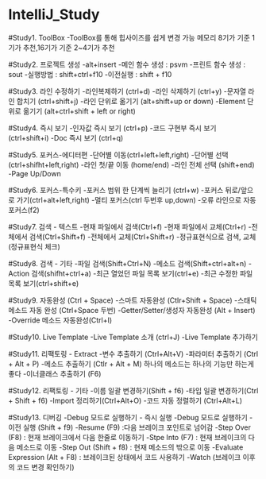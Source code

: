 # IntelliJ_Study

#Study1. ToolBox
-ToolBox를 통해 힙사이즈를 쉽게 변경 가능
  메모리 8기가 기준 1기가 추천,16기가 기준 2~4기가 추천

#Study2. 프로젝트 생성
-alt+insert
-메인 함수 생성 : psvm
-프린트 함수 생성 : sout
-실행방법 : shift+ctrl+f10
-이전실행 : shift + f10

#Study3. 라인 수정하기
-라인복제하기 (ctrl+d)
-라인 삭제하기 (ctrl+y)
-문자열 라인 합치기 (ctrl+shift+j)
-라인 단위로 옮기기 (alt+shift+up or down)
-Element 단위로 옮기기 (alt+ctrl+shift + left or right)

#Study4. 즉시 보기
-인자값 즉시 보기 (ctrl+p)
-코드 구현부 즉시 보기 (ctrl+shift+i)
-Doc 즉시 보기 (ctrl+q)

#Study5. 포커스-에디터편
-단어별 이동(ctrl+left+left,right)
-단어별 선택(ctrl+shifht+left,right)
-라인 첫/끝 이동 (home/end)
-라인 전체 선택 (shift+end)
-Page Up/Down

#Study6. 포커스-특수키
-포커스 범위 한 단계씩 늘리기 (ctrl+w)
-포커스 뒤로/앞으로 가기(ctrl+alt+left,right)
-멀티 포커스(ctrl 두번후 up,down)
-오류 라인으로 자동 포커스(f2)

#Study7. 검색 - 텍스트
-현재 파일에서 검색(Ctrl+f)
-현재 파일에서 교체(Ctrl+r)
-전체에서 검색(Ctrl+Shift+f)
-전체에서 교체(Ctrl+Shift+r)
-정규표현식으로 검색, 교체(정규표현식 체크)

#Study8. 검색 - 기타
-파일 검색(Shift+Ctrl+N)
-메소드 검색(Shift+ctrl+alt+n)
-Action 검색(shifht+ctrl+a)
-최근 열었던 파일 목록 보기(ctrl+e)
-최근 수정한 파일 목록 보기(ctrl+shift+e)

#Study9. 자동완성 (Ctrl + Space)
-스마트 자동완성 (Ctlr+Shift + Space)
-스태틱 메소드 자동 완성 (Ctrl+Space 두번)
-Getter/Setter/생성자 자동완성 (Alt + Insert)
-Override 메소드 자동완성(Ctrl+I)

#Study10. Live Template
-Live Template 소개 (ctrl+J)
-Live Template 추가하기

#Study11. 리팩토링 - Extract
-변수 추출하기 (Ctrl+Alt+V)
-파라미터 추출하기 (Ctrl + Alt + P)
-메소드 추출하기 (Ctlr + Alt + M) 하나의 메소드는 하나의 기능만 하는게 좋다
-이너클래스 추출하기 (F6)

#Study12. 리팩토링 - 기타
-이름 일괄 변경하기(Shift + f6)
-타입 일괄 변경하기(Ctrl + Shift + f6)
-Import 정리하기(Ctrl+Alt+O)
-코드 자동 정렬하기 (Ctrl+Alt+L)

#Study13. 디버깅
-Debug 모드로 실행하기 - 즉시 실행 
-Debug 모드로 실행하기 - 이전 실행 (Shift + f9)
-Resume (F9) :다음 브레이크 포인트로 넘어감
-Step Over (F8) : 현재 브레이크에서 다음 한줄로 이동하기
-Stpe Into (F7) : 현재 브레이크의 다음 메소드로 이동
-Step Out (Shift + f8) : 현재 메소드의 밖으로 이동
-Evaluate Expression (Alt + F8) : 브레이크된 상태에서 코드 사용하기
-Watch (브레이크 이후의 코드 변경 확인하기)